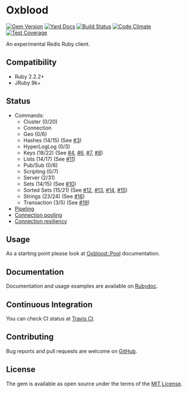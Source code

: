 # Oxblood

[![Gem Version](https://badge.fury.io/rb/oxblood.svg)](https://badge.fury.io/rb/oxblood)
[![Yard Docs](http://img.shields.io/badge/yard-docs-blue.svg)](http://rubydoc.info/github/etehtsea/oxblood/master/frames)
[![Build Status](https://travis-ci.org/etehtsea/oxblood.svg?branch=master)](https://travis-ci.org/etehtsea/oxblood)
[![Code Climate](https://codeclimate.com/github/etehtsea/oxblood/badges/gpa.svg)](https://codeclimate.com/github/etehtsea/oxblood)
[![Test Coverage](https://codeclimate.com/github/etehtsea/oxblood/badges/coverage.svg)](https://codeclimate.com/github/etehtsea/oxblood/coverage)

An experimental Redis Ruby client.

## Compatibility

- Ruby 2.2.2+
- JRuby 9k+

## Status

- Commands:
  - Cluster (0/20)
  - Connection
  - Geo (0/6)
  - Hashes (14/15) (See [#3](https://github.com/etehtsea/oxblood/issues/3))
  - HyperLogLog (0/3)
  - Keys (18/22) (See [#4], [#6], [#7], [#8])
  - Lists (14/17) (See [#11](https://github.com/etehtsea/oxblood/issues/11))
  - Pub/Sub (0/6)
  - Scripting (0/7)
  - Server (2/31)
  - Sets (14/15) (See [#10](https://github.com/etehtsea/oxblood/issues/10))
  - Sorted Sets (15/21) (See [#12], [#13], [#14], [#15])
  - Strings (23/24) (See [#16](https://github.com/etehtsea/oxblood/issues/16))
  - Transaction (3/5) (See [#19])
- [Pipeling](http://www.rubydoc.info/github/etehtsea/oxblood/master/Oxblood/Pipeline)
- [Connection pooling](http://www.rubydoc.info/github/etehtsea/oxblood/master/Oxblood/Pool)
- [Connection resiliency](http://www.rubydoc.info/github/etehtsea/oxblood/master/Oxblood/RSocket)

## Usage
As a starting point please look at [Oxblood::Pool](http://www.rubydoc.info/github/etehtsea/oxblood/master/Oxblood/Pool) documentation.

## Documentation
Documentation and usage examples are available on [Rubydoc](http://rubydoc.info/github/etehtsea/oxblood/master/frames).

## Continuous Integration
You can check CI status at [Travis CI](https://travis-ci.org/etehtsea/oxblood.svg?branch=master).

## Contributing

Bug reports and pull requests are welcome on [GitHub](https://github.com/etehtsea/oxblood).


## License

The gem is available as open source under the terms of the [MIT License](http://opensource.org/licenses/MIT).

[#4]: https://github.com/etehtsea/oxblood/issues/4
[#6]: https://github.com/etehtsea/oxblood/issues/6
[#7]: https://github.com/etehtsea/oxblood/issues/7
[#8]: https://github.com/etehtsea/oxblood/issues/8
[#12]: https://github.com/etehtsea/oxblood/issues/12
[#13]: https://github.com/etehtsea/oxblood/issues/13
[#14]: https://github.com/etehtsea/oxblood/issues/14
[#15]: https://github.com/etehtsea/oxblood/issues/15
[#19]: https://github.com/etehtsea/oxblood/issues/19
